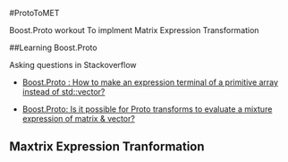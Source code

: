#ProtoToMET

Boost.Proto workout To implment Matrix Expression Transformation

##Learning Boost.Proto

Asking questions in Stackoverflow 

* [Boost.Proto : How to make an expression terminal of a primitive array instead of std::vector?](http://stackoverflow.com/questions/30320015/boost-proto-how-to-make-an-expression-terminal-of-a-primitive-array-instead-of)

* [Boost.Proto: Is it possible for Proto transforms to evaluate a mixture expression of matrix & vector?](http://stackoverflow.com/questions/32901317/boost-proto-is-it-possible-for-proto-transforms-to-evaluate-a-mixture-expressi)



## Maxtrix Expression Tranformation
